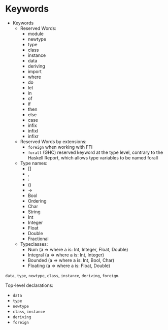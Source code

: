 # Keywords


* Keywords
  * Reserved Words:
    - module
    - newtype
    - type
    - class
    - instance
    - data
    - deriving
    - import
    - where
    - do
    - let
    - in
    - of
    - if
    - then
    - else
    - case
    - infix
    - infixl
    - infixr
  * Reserved Words by extensions:
    - `foreign` when working with FFI
    - `forall` (GHC) reserved keyword at the type level, contrary to the Haskell Report, which allows type variables to be named forall
  * Type names:
    - []
    - ,
    - :
    - ()
    - ->
    - Bool
    - Ordering
    - Char
    - String
    - Int
    - Integer
    - Float
    - Double
    - Fractional
  * Typeclasses:
    - Num (a => where a is: Int, Integer, Float, Double)
    - Integral (a => where a is: Int, Integer)
    - Bounded (a => where a is: Int, Bool, Char)
    - Floating (a => where a is: Float, Double)


`data`, `type`, `newtype`, `class`, `instance`, `deriving`, `foreign`.

Top-level declarations:
- `data`
- `type`
- `newtype`
- `class`, `instance`
- `deriving`
- `foreign`
